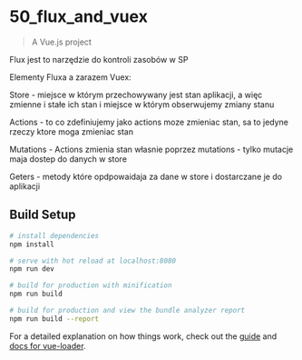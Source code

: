 # 50_flux_and_vuex

> A Vue.js project

Flux jest to narzędzie do kontroli zasobów w SP

Elementy Fluxa a zarazem Vuex:

Store - miejsce w którym przechowywany jest stan aplikacji, a więc zmienne i stałe ich stan i miejsce w którym obserwujemy zmiany stanu

Actions - to co zdefiniujemy jako actions moze zmieniac stan, sa to jedyne rzeczy ktore moga zmieniac stan

Mutations - Actions zmienia stan własnie poprzez mutations - tylko mutacje maja dostep do danych w store

Geters - metody które opdpowaidaja za dane w store i dostarczane je do aplikacji


## Build Setup

``` bash
# install dependencies
npm install

# serve with hot reload at localhost:8080
npm run dev

# build for production with minification
npm run build

# build for production and view the bundle analyzer report
npm run build --report
```

For a detailed explanation on how things work, check out the [guide](http://vuejs-templates.github.io/webpack/) and [docs for vue-loader](http://vuejs.github.io/vue-loader).
